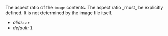 <p class="b20" markdown="1">The aspect ratio of the <code>image</code> contents. The aspect ratio _must_ be explicitly defined. It is not determined by the image file itself.</p>

* _alias:_ <code>ar</code>
* _default:_ <samp class="number">1</samp>